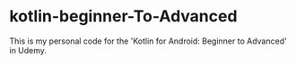 # kotlin-beginner-To-Advanced
This is my personal code for the 'Kotlin for Android: Beginner to Advanced' in Udemy.
